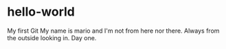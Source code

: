 # hello-world
My first Git
My name is mario and I'm not from here nor there. Always from the outside looking in.
Day one.
